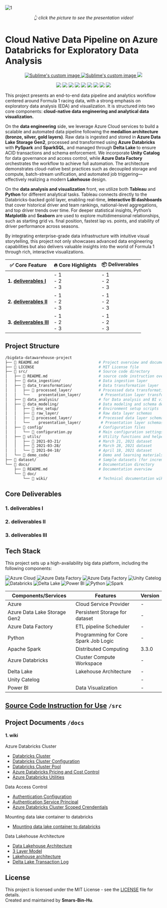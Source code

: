 
![1](https://github.com/user-attachments/assets/6334082b-698b-43d4-92a6-d07617248896)
<p align="center"><em>👆 click the picture to see the presentation video! </em></p>

# Cloud Native Data Pipeline on Azure Databricks for Exploratory Data Analysis

<p align="center">
  <a href="https://github.com/Smars-Bin-Hu/EComDWH-BatchDataProcessingPlatform/blob/main/src/README/quick-start.md">
      <img src="https://img.shields.io/badge/project-🚀quick_start-blue?style=for-the-badge&logo=github" alt="Sublime's custom image"/>
  </a>
  <a href="https://github.com/Smars-Bin-Hu/EComDWH-Pipeline/tree/main/src">
      <img src="https://img.shields.io/badge/project-source_code-green?style=for-the-badge&logo=github" alt="Sublime's custom image"/>
  </a>
  <a href="https://github.com/Smars-Bin-Hu/EComDWH-BatchDataProcessingPlatform/wiki">
      <img src="https://img.shields.io/badge/project-all%20documents-red?style=for-the-badge&logo=github" image"/>
   </a>
</p>

<p align="center">
   <img src="https://img.shields.io/badge/Azure_cloud-66CCFF?style=for-the-badge"/>
   <img src="https://img.shields.io/badge/azure_data_factory-017CEE?style=for-the-badge&logoColor=white"/>
   <img src="https://img.shields.io/badge/ADLS_gen2-017CEE?style=for-the-badge&logoColor=white"/>
   <img src="https://img.shields.io/badge/unity_catelog-f2f2e8?style=for-the-badge&color=f2f2e8"/>
   <img src="https://img.shields.io/badge/databricks-252523?style=for-the-badge&logo=databricks&color=252523"/>
   <img src="https://img.shields.io/badge/delta_lake-red?style=for-the-badge&color=red"/>
   <img src="https://img.shields.io/badge/power_bi-FFCC01?style=for-the-badge&logoColor=white"/>
   <img src="https://img.shields.io/badge/python-blue?style=for-the-badge&logo=python&logoColor=yellow&logoSize=auto&color=blue"/>
   <img src="https://img.shields.io/badge/apache_spark-3.3.0-blue?style=for-the-badge&logo=apachespark&logoSize=auto&color=white"/>
</p>

This project presents an end-to-end data pipeline and analytics workflow centered around Formula 1 racing data, with a strong emphasis on exploratory data analysis (EDA) and visualization. It is structured into two core components: **cloud-native data engineering and analytical data visualization.**

On the **data engineering** side, we leverage Azure Cloud services to build a scalable and automated data pipeline following the **medallion architecture (bronze, silver, gold layers)**. Raw data is ingested and stored in **Azure Data Lake Storage Gen2**, processed and transformed using **Azure Databricks** with **PySpark** and **SparkSQL**, and managed through **Delta Lake** to ensure ACID transactions and schema enforcement. We incorporate **Unity Catalog** for data governance and access control, while **Azure Data Factory** orchestrates the workflow to achieve full automation. The architecture demonstrates cloud-native best practices such as decoupled storage and compute, batch-stream unification, and automated job triggering—effectively realizing a modern **Lakehouse** design.

On the **data analysis and visualization** front, we utilize both **Tableau** and **Python** for different analytical tasks. Tableau connects directly to the Databricks-backed gold layer, enabling real-time, **interactive BI dashboards** that cover historical driver and team rankings, national-level aggregations, and top driver trends over time. For deeper statistical insights, Python’s **Matplotlib** and **Seaborn** are used to explore multidimensional relationships, such as starting grid vs. final position, fastest lap vs. points, and stability of driver performance across seasons.

By integrating enterprise-grade data infrastructure with intuitive visual storytelling, this project not only showcases advanced data engineering capabilities but also delivers valuable insights into the world of Formula 1 through rich, interactive visualizations.

| ✅ Core Feature | 🔥 Core Highlights | 📦 Deliverables |
|-----------|------------------|---------------|
| **1. [deliverables I](link)** | - 1 <br> - 2 <br> - 3 | - 1 <br> - 2 <br> - 3 |
| **2. [deliverables II](link)** | - 1 <br> - 2 <br> - 3 | - 1 <br> - 2 <br> - 3 |
| **3. [deliverables III](link)** | - 1 <br> - 2 <br> - 3 | - 1 <br> - 2 <br> - 3 |

## Project Structure

```bash
/bigdata-datawarehouse-project
├── 📄 README.md                           # Project overview and documentation links
├── 📄 LICENSE                             # MIT License file
├── 📁 src/                                # Source code directory
│   ├── 📁 README.md                       # source code instruction overview
│   ├── 📁 data_ingestion/                 # Data ingestion layer
│   ├── 📁 data_transformation/            # Data transformation layer
│   │   ├── 📁 processed_layer/            # Processed data transformations
│   │   └──    presentation_layer/         # Presentation layer transformations
│   ├── 📁 data_analysis/                  # for Data analysis and BI visualization
│   ├── 📁 data_modeling/                  # Data modeling and schema design
│   │   ├── 📁 env_setup/                  # Environment setup scripts
│   │   ├── 📁 raw_layer/                  # Raw data layer schemas
│   │   ├── 📁 processed_layer/            # Processed data layer schemas
│   │   └──    presentation_layer/         # Presentation layer schemas
│   ├── 📁 config/                         # Configuration files
│   │   └── 📄 configuration.py            # Main configuration settings
│   ├── 📁 utils/                          # Utility functions and helpers
│   │   ├── 📁 2021-03-21/                 # March 21, 2021 dataset
│   │   ├── 📁 2021-03-28/                 # March 28, 2021 dataset
│   │   └── 📁 2021-04-18/                 # April 18, 2021 dataset
│   └── 📁 demo_code/                      # Demo and learning materials
├── 📁 dataset/                            # Sample datasets (for incremental load)
└── 📁 docs/                               # Documentation directory
    ├── 📄 README.md                       # Documentation overview
    └── 📁 doc/
        └── 📁 wiki/                       # Technical documentation wiki
```

## Core Deliverables

### 1. deliverables I
### 2. deliverables II
### 3. deliverables III

## Tech Stack

This project sets up a high-availability big data platform, including the following components:

![Azure Cloud](https://img.shields.io/badge/Azure_cloud-66CCFF?style=for-the-badge) ![Azure Data Factory](https://img.shields.io/badge/azure_data_factory-017CEE?style=for-the-badge&logoColor=white) ![Azure Data Factory](https://img.shields.io/badge/ADLS_gen2-017CEE?style=for-the-badge&logoColor=white)  ![Unity Catelog](https://img.shields.io/badge/unity_catelog-f2f2e8?style=for-the-badge&color=f2f2e8) ![Databricks](https://img.shields.io/badge/databricks-252523?style=for-the-badge&logo=databricks&color=252523)  ![Delta Lake](https://img.shields.io/badge/delta_lake-red?style=for-the-badge&color=red)  ![Power BI](https://img.shields.io/badge/power_bi-FFCC01?style=for-the-badge&logoColor=white) ![Python](https://img.shields.io/badge/python-blue?style=for-the-badge&logo=python&logoColor=yellow&logoSize=auto&color=blue) ![Spark](https://img.shields.io/badge/apache_spark-3.3.0-blue?style=for-the-badge&logo=apachespark&logoSize=auto&color=white)

| Components/Services             | Features                       | Version |
|------------------------|--------------------------------|---------|
| Azure          | Cloud Service Provider | -   |
| Azure Data Lake Storage Gen2       | Persistent Storage for dataset             | -   |
| Azure Data Factory       | ETL pipeline Scheduler              | -   |
| Python           | Programming for Core Spark Job Logic          | -   |
| Apache Spark           | Distributed Computing          | 3.3.0   |
| Azure Databricks            | Cluster Compute Workspace               | -   |
| Delta Lake            | Lakehouse Architecture               | -   |
| Unity Catelog            |                | -   |
| Power BI            | Data Visualization               | -   |



## [Source Code Instruction for Use](./src/README.md) `/src`

## Project Documents `/docs`

#### 1. wiki

Azure Databricks Cluster

- [Databricks Cluster](./docs/doc/wiki/databricks-cluster.md)
- [Databricks Cluster Configuration](./docs/doc/wiki/databricks-cluster-configuration.md)
- [Databricks Cluster Pool](./docs/doc/wiki/azure-databricks-cluster-pool.md)
- [Azure Databricks Pricing and Cost Control](./docs/doc/wiki/azure-databricks-pricing-calc.md)
- [Azure Databricks Utilities](./docs/doc/wiki/databricks-utilities.md)

Data Access Control

- [Authentication Configuration](./docs/doc/wiki/azure-databricks-authentication-configuration.md)
- [Authentication Service Principal](./docs/doc/wiki/azure-databricks-authentication-service-principal.md)
- [Azure Databricks Cluster Scoped Crendentials](./docs/doc/wiki/azure-databricks-cluster-scoped-credentials.md)

Mounting data lake container to databricks

- [Mounting data lake container to databricks](./docs/doc/wiki/mounting-data-lake-container-to-databricks.md)

Data Lakehouse Architecture

- [Data Lakehouse Architecture](./docs/doc/wiki/data-lakehouse-architecture.md)
- [3 Layer Model](./docs/doc/wiki/lakehouse-3-layers-model.md)
- [Lakehouse architecture](./docs/doc/wiki/solution-architecture.md)
- [Delta Lake Transaction Log](./docs/doc/wiki/delta-lake-transcation-log.md)

## License

This project is licensed under the MIT License - see the [LICENSE](./LICENSE) file for details.  
Created and maintained by **Smars-Bin-Hu**.
